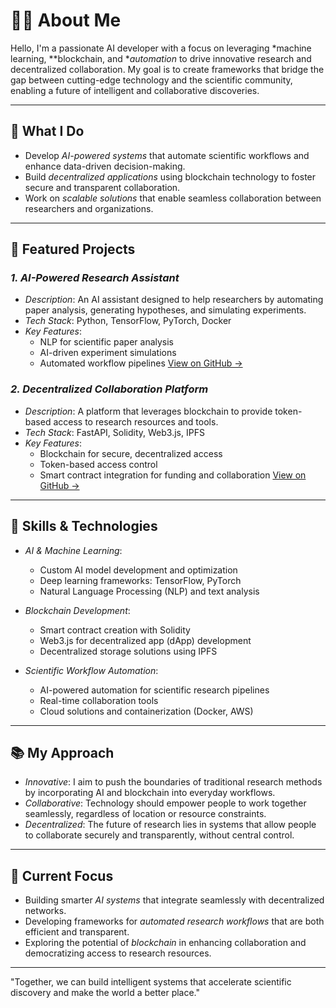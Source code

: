 # 👨‍💻 About Me

Hello, I'm a passionate AI developer with a focus on leveraging *machine learning, **blockchain, and **automation* to drive innovative research and decentralized collaboration. My goal is to create frameworks that bridge the gap between cutting-edge technology and the scientific community, enabling a future of intelligent and collaborative discoveries.

---

## 🌱 What I Do

- Develop *AI-powered systems* that automate scientific workflows and enhance data-driven decision-making.
- Build *decentralized applications* using blockchain technology to foster secure and transparent collaboration.
- Work on *scalable solutions* that enable seamless collaboration between researchers and organizations.

---

## 🚀 Featured Projects

### *1. AI-Powered Research Assistant*
- *Description*: An AI assistant designed to help researchers by automating paper analysis, generating hypotheses, and simulating experiments.
- *Tech Stack*: Python, TensorFlow, PyTorch, Docker
- *Key Features*:
  - NLP for scientific paper analysis
  - AI-driven experiment simulations
  - Automated workflow pipelines
[View on GitHub →](https://github.com/username/ai-research-assistant)

### *2. Decentralized Collaboration Platform*
- *Description*: A platform that leverages blockchain to provide token-based access to research resources and tools.
- *Tech Stack*: FastAPI, Solidity, Web3.js, IPFS
- *Key Features*:
  - Blockchain for secure, decentralized access
  - Token-based access control
  - Smart contract integration for funding and collaboration
[View on GitHub →](https://github.com/username/decentralized-collaboration)

---

## 💼 Skills & Technologies

- *AI & Machine Learning*:
  - Custom AI model development and optimization
  - Deep learning frameworks: TensorFlow, PyTorch
  - Natural Language Processing (NLP) and text analysis
  
- *Blockchain Development*:
  - Smart contract creation with Solidity
  - Web3.js for decentralized app (dApp) development
  - Decentralized storage solutions using IPFS

- *Scientific Workflow Automation*:
  - AI-powered automation for scientific research pipelines
  - Real-time collaboration tools
  - Cloud solutions and containerization (Docker, AWS)

---

## 📚 My Approach

- *Innovative*: I aim to push the boundaries of traditional research methods by incorporating AI and blockchain into everyday workflows.
- *Collaborative*: Technology should empower people to work together seamlessly, regardless of location or resource constraints.
- *Decentralized*: The future of research lies in systems that allow people to collaborate securely and transparently, without central control.

---

## 🔭 Current Focus

- Building smarter *AI systems* that integrate seamlessly with decentralized networks.
- Developing frameworks for *automated research workflows* that are both efficient and transparent.
- Exploring the potential of *blockchain* in enhancing collaboration and democratizing access to research resources.

---

"Together, we can build intelligent systems that accelerate scientific discovery and make the world a better place."
